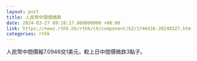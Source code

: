 ```yaml
---
layout: post
title: 人民幣中間價微跌
date: 2024-03-27 09:18:17.000000000 +08:00
link: https://news.rthk.hk/rthk/ch/component/k2/1746416-20240327.htm
categories: rthk
---
```


人民幣中間價報7.0946兌1美元，較上日中間價微跌3點子。
